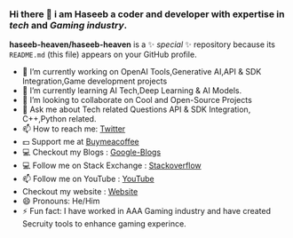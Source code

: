 ### Hi there 👋 i am Haseeb a coder and developer with expertise in _tech_ and _Gaming industry_. 

**haseeb-heaven/haseeb-heaven** is a ✨ _special_ ✨ repository because its `README.md` (this file) appears on your GitHub profile.

- 🔭 I’m currently working on OpenAI Tools,Generative AI,API & SDK Integration,Game development projects
- 🌱 I’m currently learning AI Tech,Deep Learning & AI Models.
- 👯 I’m looking to collaborate on Cool and Open-Source Projects
- 💬 Ask me about Tech related Questions API & SDK Integration, C++,Python related.
- 📫 How to reach me: [Twitter](https://twitter.com/haseeb_heaven)
- 💵 Support me at [Buymeacoffee](https://www.buymeacoffee.com/haseebheaven)
- 💻  Checkout my Blogs : [Google-Blogs](https://haseeb-heaven.blogspot.com/)
- 💻 Follow me on Stack Exchange : [Stackoverflow](https://stackoverflow.com/users/6219626/haseeb-mir)
- 📫 Follow me on YouTube : [YouTube](https://www.youtube.com/@HaseebMir91/videos)
- Checkout my website : [Website](https://haseebmahrhm.editorx.io/haseeb-heaven)
- 😄 Pronouns: He/Him
- ⚡ Fun fact: I have worked in AAA Gaming industry and have created Secruity tools to enhance gaming experince.
